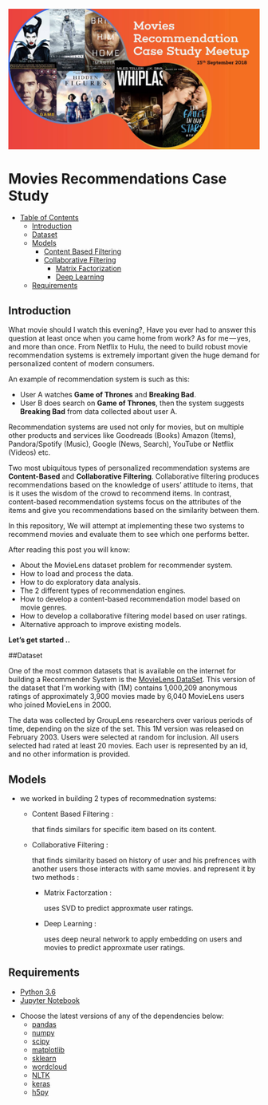 ![Movies Recommendations Case Study](imgs/cover.jpg)
# Movies Recommendations Case Study
- [Table of Contents](#heading)
  * [Introduction](##Introduction)
  * [Dataset](##Dataset)
  * [Models](#models)
    + [Content Based Filtering](#Content-Based-Filtering)
    + [Collaborative Filtering](#Collaborative-Filtering)
        + [Matrix Factorization](#Matrix-Factorization)
        + [Deep Learning](#Deep-Learning)
  * [Requirements](#Requirements)

## Introduction
What movie should I watch this evening?,
Have you ever had to answer this question at least once when you came home from work? As for me — yes, and more than once. From Netflix to Hulu, the need to build robust movie recommendation systems is extremely important given the huge demand for personalized content of modern consumers.

An example of recommendation system is such as this:
- User A watches **Game of Thrones** and **Breaking Bad**.
- User B does search on **Game of Thrones**, then the system suggests **Breaking Bad** from data collected about user A.

Recommendation systems are used not only for movies, but on multiple other products and services like Goodreads (Books) Amazon (Items), Pandora/Spotify (Music), Google (News, Search), YouTube or Netflix (Videos) etc.

Two most ubiquitous types of personalized recommendation systems are **Content-Based** and **Collaborative Filtering**. Collaborative filtering produces recommendations based on the knowledge of users’ attitude to items, that is it uses the wisdom of the crowd to recommend items. In contrast, content-based recommendation systems focus on the attributes of the items and give you recommendations based on the similarity between them.

In this repository, We will attempt at implementing these two systems to recommend movies and evaluate them to see which one performs better.

After reading this post you will know:
- About the MovieLens dataset problem for recommender system.
- How to load and process the data.
- How to do exploratory data analysis.
- The 2 different types of recommendation engines.
- How to develop a content-based recommendation model based on movie genres.
- How to develop a collaborative filtering model based on user ratings.
- Alternative approach to improve existing models.

**Let’s get started ..**

##Dataset

One of the most common datasets that is available on the internet for building a Recommender System is the [MovieLens DataSet](https://grouplens.org/datasets/movielens/). This version of the dataset that I'm working with (1M) contains 1,000,209 anonymous ratings of approximately 3,900 movies made by 6,040 MovieLens users who joined MovieLens in 2000.

The data was collected by GroupLens researchers over various periods of time, depending on the size of the set. This 1M version was released on February 2003. Users were selected at random for inclusion. All users selected had rated at least 20 movies. Each user is represented by an id, and no other information is provided.

## Models
- we worked in building 2 types of recommednation systems:
    - Content Based Filtering :
    
         that finds similars for specific item based on its content.
    - Collaborative Filtering :
    
         that finds similarity based on history of user and his prefrences with another users those interacts with same movies. and represent it by two methods :
         
         - Matrix Factorzation : 

            uses SVD to predict approxmate user ratings. 

        - Deep Learning :

            uses deep neural network to apply embedding on users and movies to predict approxmate user ratings.
    

## Requirements

* [Python 3.6](https://www.python.org/downloads/release/python-360/)
* [Jupyter Notebook](http://jupyter.org/)

- Choose the latest versions of any of the dependencies below:
    * [pandas](https://pandas.pydata.org/)
    * [numpy](http://www.numpy.org/)
    * [scipy](https://www.scipy.org/)
    * [matplotlib](https://matplotlib.org/)
    * [sklearn](http://scikit-learn.org/stable/)
    * [wordcloud](https://github.com/amueller/word_cloud)
    * [NLTK](https://nltk.org/)
    * [keras](https://keras.io/)
    * [h5py](https://www.h5py.org/)
